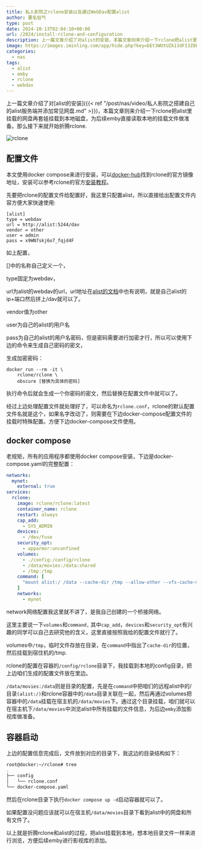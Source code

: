 ```yaml
---
title: 私人影院之rclone安装以及通过WebDav配置alist
author: 要名俗气
type: post
date: 2024-10-13T02:04:10+00:00
url: /2024/install-rclone-and-configuration
description: 上一篇文章介绍了对alist的安装，本篇文章则来介绍一下rclone把alist里挂载的网盘再套娃挂载到本地磁盘，为后续emby直接读取本地的挂载文件做准备。那么接下来就开始折腾rclone. 
image: https://images.iminling.com/app/hide.php?key=bEt3WUtUZk13dFI3Z0FyckVUZGdnQS94cHhoaHlzMVdsNGp1c0tHVG0vVjhLRHZYbzE2Unl1VlVPdWpFUjdqMllSZE5jVGc9
categories:
  - nas
tags:
  - alist
  - emby
  - rclone
  - webdav
---
```

上一篇文章介绍了对[alist的安装]({{< ref "/post/nas/video/私人影院之搭建自己的alist服务端并添加常见网盘.md" >}})，本篇文章则来介绍一下rclone把alist里挂载的网盘再套娃挂载到本地磁盘，为后续emby直接读取本地的挂载文件做准备。那么接下来就开始折腾rclone.

![rclone ](https://www.iminling.com/wp-content/uploads/2024/10/FE27085E1D15A96BA8B9CD0E182FA3C9.png)

## 配置文件

本文使用docker compose来进行安装，可以[docker-hub](https://hub.docker.com/r/rclone/rclone)找到rclone的官方镜像地址，安装可以参考rclone的官方[安装教程](https://rclone.org/install/#docker)。

先要把rclone的配置文件给配置好，我这里只配置alist，所以直接给出配置文件内容方便大家快速使用:

```
[alist]
type = webdav
url = http://alist:5244/dav
vendor = other
user = admin
pass = x9WN7skj6o7_fqjd4F
```

如上配置，

[]中的名称自己定义一个，

type固定为webdav，

url为alist的webdav的url，url地址在[alist的文档](https://alist.nn.ci/zh/guide/webdav.html)中也有说明，就是自己alist的ip+端口然后拼上/dav就可以了。

vendor值为other

user为自己的alist的用户名

pass为自己的alist的用户名密码，但是密码需要进行加密才行，所以可以使用下边的命令来生成自己密码的密文，

生成加密密码：

```
docker run --rm -it \
    rclone/rclone \
    obscure [替换为具体的密码]
```

执行命令后就会生成一个你密码的密文，然后替换在配置文件中就可以了。

经过上边处理配置文件就处理好了，可以命名为`rclone.conf`，rclone的默认配置文件名就是这个，如果名字改动了，则需要在下边docker-compose配置文件的挂载时特殊配置。方便下边docker-compose文件使用。

## docker compose

老规矩，所有的应用程序都使用docker compose安装，下边是docker-compose.yaml的完整配置：

```yaml
networks:
  mynet:
    external: true
services:
  rclone:
    image: rclone/rclone:latest
    container_name: rclone
    restart: always
    cap_add:
      - SYS_ADMIN
    devices:
      - /dev/fuse
    security_opt:
      - apparmor:unconfined
    volumes:
      - ./config:/config/rclone
      - /data/movies:/data:shared
      - /tmp:/tmp
    command: [
      "mount alist:/ /data --cache-dir /tmp --allow-other --vfs-cache-mode writes --allow-non-empty"
    ]
    networks:
      - mynet
```

network网络配置我这里就不讲了，是我自己创建的一个桥接网络。

这里主要说一下`volumes`和`command,` 其中`cap_add`，`devices`和`security_opt`有兴趣的同学可以自己去研究他的含义，这里直接按照我给的配置文件就行了。

volumes中`/tmp`，临时文件存放在目录，在`command`中指出了`cache-dir`的位置，然后挂载到宿住机的/tmp.

rclone的配置在容器的`/config/rclone`目录下，我挂载到本地的config目录，把上边咱们生成的配置文件放在里边。

`/data/movies:/data`则是目录的配置，先是在`command`中把咱们的远程alist中的/目录`(alist:/)`和rclone容器中的`/data`目录关联在一起，然后再通过volumes把容器中的`/data`挂载在宿主机的`/data/movies`下。通过这个目录挂载，咱们就可以在宿主机下`/data/movies`中浏览alist中所有挂载的文件信息，为后边`emby`添加影视库做准备。

## 容器启动

上边的配置信息完成后，文件放到对应的目录下，我这边的目录结构如下：

```bash
root@docker:~/rclone# tree
.
├── config
│   └── rclone.conf
└── docker-compose.yaml
```

然后在rclone目录下执行`docker compose up -d`启动容器就可以了。

如果配置没问题应该就可以在宿主机`/data/movies`目录下看到alist中的网盘和所有文件了。

以上就是折腾rclone和alist的过程，把alist挂载到本地，想本地目录文件一样来进行浏览，方便后续emby进行影视库的添加。
